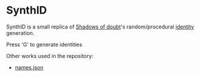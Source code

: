 # SynthID

SynthID is a small replica of [Shadows of doubt](https://store.steampowered.com/app/986130/Shadows_of_Doubt/)'s random/procedural [identity](https://shadows-of-doubt.fandom.com/wiki/Citizen_Profile) generation.

Press 'G' to generate identities

Other works used in the repository:
- [names.json](https://github.com/dominictarr/random-name/tree/master)
